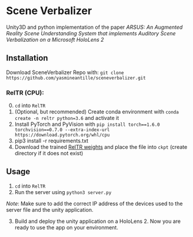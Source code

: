 # Scene Verbalizer

Unity3D and python implementation of the paper *ARSUS: An Augmented Reality Scene Understanding System that implements Auditory Scene Verbalization on a Microsoft HoloLens 2*


## Installation

Download SceneVerbalizer Repo with:
```git clone https://github.com/yasmineantille/sceneverbalizer.git```

### RelTR (CPU): 

0. `cd` into `RelTR`
1. (Optional, but recommended) Create conda environment with ```conda create -n reltr python=3.6``` and activate it
2. Install PyTorch and PyVision with ```pip install torch==1.6.0 torchvision==0.7.0 --extra-index-url https://download.pytorch.org/whl/cpu```
3. pip3 install -r requirements.txt
4. Download the trained [RelTR weights](https://drive.google.com/open?id=1id6oD_iwiNDD6HyCn2ORgRTIKkPD3tUD) and place the file into `ckpt` (create directory if it does not exist)


## Usage

1. `cd` into `RelTR`
2. Run the server using `python3 server.py`

_Note_: Make sure to add the correct IP address of the devices used to the server file and the unity application.

3. Build and deploy the unity application on a HoloLens 2. Now you are ready to use the app on your environment. 
